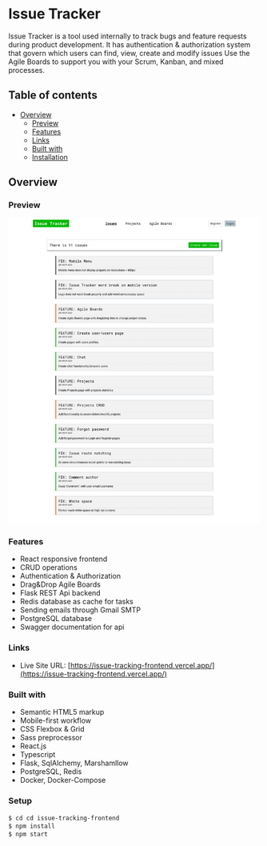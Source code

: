 # Issue Tracker

Issue Tracker is a tool used internally to track bugs and feature requests during product development.
It has authentication & authorization system that govern which users can find, view, create and modify issues
Use the Agile Boards to support you with your Scrum, Kanban, and mixed processes. 
## Table of contents

- [Overview](#overview)
  - [Preview](#preview)  
  - [Features](#features)
  - [Links](#links)
  - [Built with](#built-with)
  - [Installation](#setup)


## Overview

### Preview

![](./preview.png)

### Features

- React responsive frontend
- CRUD operations
- Authentication & Authorization
- Drag&Drop Agile Boards
- Flask REST Api backend
- Redis database as cache for tasks
- Sending emails through Gmail SMTP  
- PostgreSQL database
- Swagger documentation for api

### Links

- Live Site URL: [https://issue-tracking-frontend.vercel.app/](https://issue-tracking-frontend.vercel.app/)

### Built with
- Semantic HTML5 markup
- Mobile-first workflow
- CSS Flexbox & Grid
- Sass preprocessor
- React.js
- Typescript
- Flask, SqlAlchemy, Marshamllow
- PostgreSQL, Redis
- Docker, Docker-Compose

### Setup
```
$ cd cd issue-tracking-frontend
$ npm install
$ npm start
```
